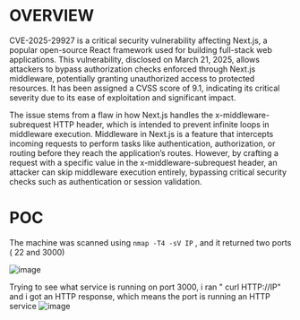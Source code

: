 # OVERVIEW 
CVE-2025-29927 is a critical security vulnerability affecting Next.js, a popular open-source React framework used for building full-stack web applications. This vulnerability, disclosed on March 21, 2025, allows attackers to bypass authorization checks enforced through Next.js middleware, potentially granting unauthorized access to protected resources. It has been assigned a CVSS score of 9.1, indicating its critical severity due to its ease of exploitation and significant impact.



The issue stems from a flaw in how Next.js handles the x-middleware-subrequest HTTP header, which is intended to prevent infinite loops in middleware execution. Middleware in Next.js is a feature that intercepts incoming requests to perform tasks like authentication, authorization, or routing before they reach the application’s routes. However, by crafting a request with a specific value in the x-middleware-subrequest header, an attacker can skip middleware execution entirely, bypassing critical security checks such as authentication or session validation.


# POC

The machine was scanned using `nmap -T4 -sV IP` , and it returned two ports ( 22 and 3000)

![image](https://github.com/user-attachments/assets/39b2cf45-2f31-4b8a-a165-f98856a1e163)


Trying to see what service is running on port 3000, i ran " curl HTTP://IP" and i got an HTTP response, which means the port is running an HTTP service
![image](https://github.com/user-attachments/assets/d3d22e83-cd22-4515-a5ac-d920427b0e96)


